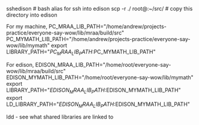 sshedison # bash alias for ssh into edison
scp -r ./ root@<IP>:~/src/ # copy this directory into edison

For my machine,
PC_MRAA_LIB_PATH="/home/andrew/projects-practice/everyone-say-wow/lib/mraa/build/src"
PC_MYMATH_LIB_PATH="/home/andrew/projects-practice/everyone-say-wow/lib/mymath"
export LIBRARY_PATH="$PC_MRAA_LIB_PATH:$PC_MYMATH_LIB_PATH"

For edison,
EDISON_MRAA_LIB_PATH="/home/root/everyone-say-wow/lib/mraa/build/src"
EDISON_MYMATH_LIB_PATH="/home/root/everyone-say-wow/lib/mymath"
export LIBRARY_PATH="$EDISON_MRAA_LIB_PATH:$EDISON_MYMATH_LIB_PATH"
export LD_LIBRARY_PATH="$EDISON_MRAA_LIB_PATH:$EDISON_MYMATH_LIB_PATH"

ldd <executable> - see what shared libraries are linked to <executable>
